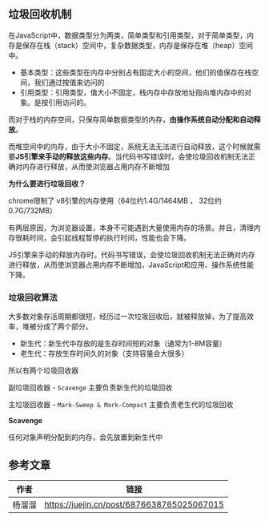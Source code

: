 ## 垃圾回收机制

在JavaScript中，数据类型分为两类，简单类型和引用类型，对于简单类型，内存是保存在栈（stack）空间中，复杂数据类型，内存是保存在堆（heap）空间中。

- 基本类型：这些类型在内存中分别占有固定大小的空间，他们的值保存在栈空间，我们通过按值来访问的
- 引用类型：引用类型，值大小不固定，栈内存中存放地址指向堆内存中的对象。是按引用访问的。

而对于栈的内存空间，只保存简单数据类型的内存，**由操作系统自动分配和自动释放**。

而堆空间中的内存，由于大小不固定，系统无法无法进行自动释放，这个时候就需要**JS引擎来手动的释放这些内存**。当代码书写错误时，会使垃圾回收机制无法正确对内存进行释放，从而使浏览器占用内存不断增加

**为什么要进行垃圾回收？**

chrome限制了 v8引擎的内存使用（64位约1.4G/1464MB ， 32位约0.7G/732MB）

有两层原因，为浏览器设置，本身不可能遇到大量使用内存的场景。并且，清理内存很耗时间，会引起线程暂停的执行时间，性能也会下降。

JS引擎来手动的释放内存时。代码书写错误，会使垃圾回收机制无法正确对内存进行释放，从而使浏览器占用内存不断增加，JavaScript和应用、操作系统性能下降。

### 垃圾回收算法

大多数对象存活周期都很短，经历过一次垃圾回收后，就被释放掉，为了提高效率，堆被分成了两个部分。

- 新生代：新生代中存放的是生存时间短的对象（通常为1-8M容量）
- 老生代：存放生存时间久的对象（支持容量会大很多）

所以有两个垃圾回收器

副垃圾回收器 - `Scavenge` 主要负责新生代的垃圾回收

主垃圾回收器 - `Mark-Sweep & Mark-Compact` 主要负责老生代的垃圾回收

**Scavenge**

任何对象声明分配到的内存，会先放置到新生代中









## 参考文章

| 作者   | 链接                                       |
| ------ | ------------------------------------------ |
| 杨溜溜 | https://juejin.cn/post/6876638765025067015 |



